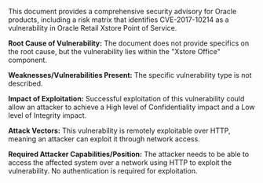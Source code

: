 This document provides a comprehensive security advisory for Oracle products, including a risk matrix that identifies CVE-2017-10214 as a vulnerability in Oracle Retail Xstore Point of Service.

**Root Cause of Vulnerability:** The document does not provide specifics on the root cause, but the vulnerability lies within the "Xstore Office" component.

**Weaknesses/Vulnerabilities Present:** The specific vulnerability type is not described.

**Impact of Exploitation:** Successful exploitation of this vulnerability could allow an attacker to achieve a High level of Confidentiality impact and a Low level of Integrity impact.

**Attack Vectors:** This vulnerability is remotely exploitable over HTTP, meaning an attacker can exploit it through network access.

**Required Attacker Capabilities/Position:** The attacker needs to be able to access the affected system over a network using HTTP to exploit the vulnerability. No authentication is required for exploitation.